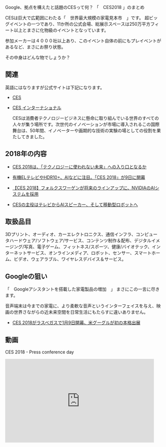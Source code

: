 Google、拠点を構えたと話題のCESって何？ 「　CES2018 」のまとめ

CESは巨大で広範囲にわたる「　世界最大規模の家電見本市　」です。
超ビッグイベントの一つであり、11か所の公式会場、総展示スペースは250万平方フィート以上とまさに化物級のイベントとなっています。

参加メーカーは４０００社以上あり、このイベント自体の前にもプレイベントがあるなど、まさにお祭り状態。

その中身はどんな物でしょうか？ 

<!--more-->

## 関連

英語にはなりますが公式サイトは下記になります。

- [CES](https://www.ces.tech/)
- [CES インターナショナル](https://www.ces.tech/%E3%82%A4%E3%83%B3%E3%82%BF%E3%83%BC%E3%83%8A%E3%82%B7%E3%83%A7%E3%83%8A%E3%83%AB.aspx)


    CESは消費者テクノロジービジネスに懸命に取り組んでいる世界のすべての人々が集う場所です。次世代のイノベーションが市場に導入されるこの国際舞台は、50年間、イノベーターや画期的な技術の実験の場としての役割を果たしてきました。

## 2018年の内容

- [CES 2018は、「テクノロジーに使われない未来」への入り口となるか](https://wired.jp/2018/01/08/ces-2018-what-to-expect/)

- [有機ELテレビやHDR10+、AIなどに注目。「CES 2018」が9日に開幕](https://av.watch.impress.co.jp/docs/news/1099885.html)

- [【CES 2018】フォルクスワーゲンが将来のラインアップに、NVIDIAのAIシステムを採用](https://car.watch.impress.co.jp/docs/event_repo/ces2018/1099906.html)

- [CESの主役はテレビからAIスピーカー、そして移動型ロボットへ](http://techon.nikkeibp.co.jp/atcl/event/15/121400163/010800006/?rt=nocnt)

## 取扱品目

3Dプリント、オーディオ、カーエレクトロニクス、通信インフラ、コンピュータハードウェア/ソフトウェア/サービス、コンテンツ制作＆配布、デジタルイメージング/写真、電子ゲーム、フィットネス/スポーツ、健康/バイオテック、インターネットサービス、オンラインメディア、ロボット、センサー、スマートホーム、ビデオ、ウェアラブル、ワイヤレスデバイス＆サービス。

## Googleの狙い

「　Googleアシスタントを搭載した家電製品の増加　」
まさにこの一言に尽きます。

音声端末は今までの家電に、より柔軟な音声というインターフェイスを与え、映画の世界さながらの近未来空間を日常生活にもたらすに違いありません。

- [CES 2018がラスベガスで1月9日開幕、米グーグルが初の本格出展](http://itpro.nikkeibp.co.jp/atcl/column/17/122800595/010700001/)


## 動画

CES 2018 - Press conference day

<iframe src="https://www.cnet.com/videos/share/the-huge-tv-screens-of-ces-2018-are-coming-for-you-the-359-ep-332/" width="480" height="270" frameBorder="0" seamless="seamless" allowFullScreen></iframe>



